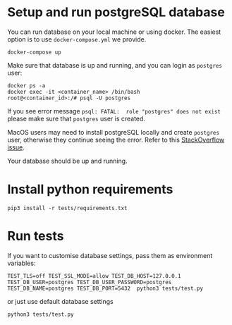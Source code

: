 # Setup and run postgreSQL database

You can run database on your local machine or using docker. The easiest option is to use `docker-compose.yml` we provide.

```console
docker-compose up
```

Make sure that database is up and running, and you can login as `postgres` user:

```console
docker ps -a
docker exec -it <container_name> /bin/bash
root@<container_id>:/# psql -U postgres
```

If you see error message `psql: FATAL:  role "postgres" does not exist` please make sure that `postgres` user is created. 


MacOS users may need to install postgreSQL locally and create `postgres` user, otherwise they continue seeing the error. Refer to this [StackOverflow issue](https://stackoverflow.com/a/35308200/2238082).

Your database should be up and running.

# Install python requirements

```console
pip3 install -r tests/requirements.txt
```


# Run tests

If you want to customise database settings, pass them as environment variables:

```console
TEST_TLS=off TEST_SSL_MODE=allow TEST_DB_HOST=127.0.0.1 TEST_DB_USER=postgres TEST_DB_USER_PASSWORD=postgres TEST_DB_NAME=postgres TEST_DB_PORT=5432  python3 tests/test.py
``` 

or just use default database settings

```console
python3 tests/test.py
```